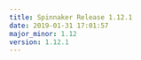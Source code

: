 ```yaml
---
title: Spinnaker Release 1.12.1
date: 2019-01-31 17:01:57
major_minor: 1.12
version: 1.12.1
---
```


<script src="https://gist.github.com/spinnaker-release/349d826502e0bc0a3e4a7ec247b9e8b4.js"/>
